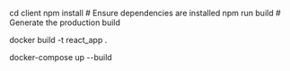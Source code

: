 
cd client
npm install  # Ensure dependencies are installed
npm run build  # Generate the production build

docker build -t react_app .

docker-compose up --build

